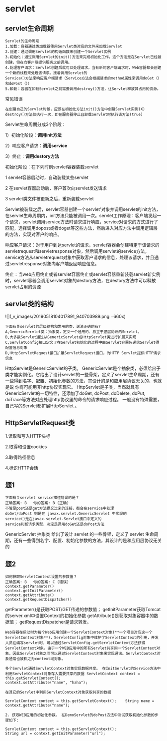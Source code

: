 # servlet
## servlet生命周期
```
Servlet的生命周期
1.加载：容器通过类加载器使用Servlet类对应的文件来加载Servlet
2.创建：通过调用Servlet的构造函数来创建一个Servlet实例
3.初始化：通过调用Servlet的init()方法来完成初始化工作，这个方法是在Servlet已经被创建，但在向客户端提供服务之前调用。
4.处理客户请求：Servlet创建后就可以处理请求，当有新的客户端请求时，Web容器都会创建一个新的线程来处理该请求。接着调用Servlet的
Service()方法来响应客户端请求（Service方法会根据请求的method属性来调用doGet（）和doPost（））
5.卸载：容器在卸载Servlet之前需要调用destroy()方法，让Servlet释放其占用的资源。
```
常见错误
```
在创建自己的Servlet时候，应该在初始化方法init()方法中创建Servlet实例(X)
destroy()方法仅执行一次，即在服务器停止且卸载Servlet时执行该方法(true)
```
Servlet生命周期分成3个阶段：

1）初始化阶段：**调用init方法**

2）响应客户请求：**调用service**

3）终止：**调用destory方法**

 

初始化阶段：在下列时刻servlet容器装载servlet

1  servlet容器启动时，自动装载某些servlet

2  在servlet容器启动后，客户首次向servlet发送请求

3  servlet类文件被更新之后，重新装载servlet



Servlet被装载之后，servlet容器创建一个servlet'对象并调用servlet的init方法，在servlet生命周期内，init方法只能被调用一次。servlet工作原理：客户端发起一个请求，servlet调用service方法时请求进行响应，service对请求的方式进行了匹配，选择调用dopost或者doget等这些方法，然后进入对应方法中调用逻辑层的方法，实现对客户的响应。



响应客户请求：对于用户到达servlet的请求，servlet容器会创建特定于该请求的servletrequest和servletresponse对象，然后调用servlet的service方法，service方法从servletrequest对象中获取客户请求的信息，处理该请求，并且通过servletresponse对象向客户端返回响应信息。

 

终止：当web应用终止或者servlet容器终止或servlet容器重新装载servlet新实例时，servlet容器会调用servlet对象的destory方法，在destory方法中可以释放servlet占用的资源


## servlet类的结构
![](_v_images/20190518104017891_940703989.png =660x)
```
下面有关servlet的层级结构和常用的类，说法正确的有?
A,GenericServlet类：抽象类，定义一个通用的、独立于底层协议的Servlet。
B,大多数Servlet通过从GenericServlet或HttpServlet类进行扩展来实现
C,ServletConfig接口定义了在Servlet初始化的过程中由Servlet容器传递给Servlet得配置信息对象
D,HttpServletRequest接口扩展ServletRequest接口，为HTTP Servlet提供HTTP请求信息
```
HttpServlet是GenericServlet的子类。
GenericServlet是个抽象类，必须给出子类才能实例化。它给出了设计servlet的一些骨架，定义了servlet生命周期，还有一些得到名字、配置、初始化参数的方法，其设计的是和应用层协议无关的，也就是说 你有可能用非http协议实现它。
HttpServlet是子类，当然就具有GenericServlet的一切特性，还添加了doGet, doPost, doDelete, doPut, doTrace等方法对应处理http协议里的命令的请求响应过程。
一般没有特殊需要，自己写的Servlet都扩展HttpServlet 。
## HttpServletRequest类

1.读取和写入HTTP头标

2.取得和设置cookies

3.取得路径信息

4.标识HTTP会话

## 题1
```
下面有关servlet service描述错误的是？
正确答案: B   你的答案: B (正确)
不管是post还是get方法提交过来的连接，都会在service中处理
doGet/doPost 则是在 javax.servlet.GenericServlet 中实现的
service()是在javax.servlet.Servlet接口中定义的
service判断请求类型，决定是调用doGet还是doPost方法
```
GenericServlet 抽象类 给出了设计 servlet 的一些骨架，定义了 servlet 生命周期，还有一些得到名字、配置、初始化参数的方法，其设计的是和应用层协议无关的

## 题2
```
如何获取ServletContext设置的参数值？
正确答案: B   你的答案: C (错误)
context.getParameter()
context.getInitParameter()
context.getAttribute()
context.getRequestDispatcher()
```
getParameter()是获取POST/GET传递的参数值；
getInitParameter获取Tomcat的server.xml中设置Context的初始化参数
getAttribute()是获取对象容器中的数据值；
getRequestDispatcher是请求转发。 
```
Web容器在启动时为每个Web应用创建一个ServletContext对象(**一个项目对应这一个ServletContext对象**)，ServletConfig对象中维护了ServletContext的引用，开发人员在编写servlet时，可以通过ServletConfig.getServletContext方法获得ServletContext对象。由于一个WEB应用中的所有Servlet共享同一个ServletContext对象，因此Servlet对象之间可以通过ServletContext对象来实现通讯。ServletContext对象通常也被称之为context域对象。
```
```
多个Servlet通过ServletContext对象实现数据共享。 在InitServlet的Service方法中利用ServletContext对象存入需要共享的数据 ServletContext context = this.getServletContext();    
context.setAttribute("name", "haha"); 

```
```
在其它的Servlet中利用ServletContext对象获取共享的数据   

ServletContext context = this.getServletContext();    String name = context.getAttribute("name");   

2. 获取WEB应用的初始化参数。 在DemoServlet的doPost方法中测试获取初始化参数的步骤如下:   

ServletContext context = this.getServletContext();   
String url = context.getInitParameter("url"); 
```